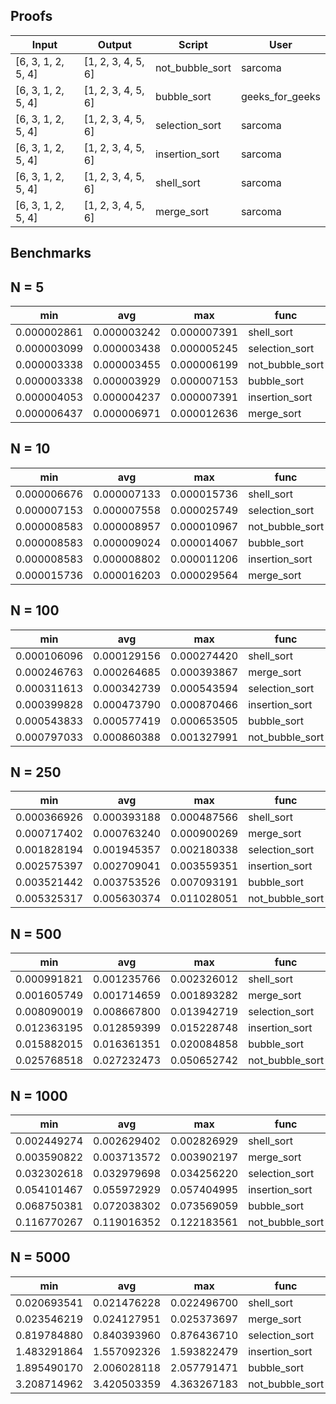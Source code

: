 Proofs
------
|  Input               |  Output              |  Script           |  User             |
|----------------------|----------------------|-------------------|-------------------|
|  [6, 3, 1, 2, 5, 4]  |  [1, 2, 3, 4, 5, 6]  |  not_bubble_sort  |  sarcoma          |
|  [6, 3, 1, 2, 5, 4]  |  [1, 2, 3, 4, 5, 6]  |  bubble_sort      |  geeks_for_geeks  |
|  [6, 3, 1, 2, 5, 4]  |  [1, 2, 3, 4, 5, 6]  |  selection_sort   |  sarcoma          |
|  [6, 3, 1, 2, 5, 4]  |  [1, 2, 3, 4, 5, 6]  |  insertion_sort   |  sarcoma          |
|  [6, 3, 1, 2, 5, 4]  |  [1, 2, 3, 4, 5, 6]  |  shell_sort       |  sarcoma          |
|  [6, 3, 1, 2, 5, 4]  |  [1, 2, 3, 4, 5, 6]  |  merge_sort       |  sarcoma          |

Benchmarks
----------

N = 5
------
|  min          |  avg          |  max          |  func             |  name             |
|---------------|---------------|---------------|-------------------|-------------------|
|  0.000002861  |  0.000003242  |  0.000007391  |  shell_sort       |  sarcoma          |
|  0.000003099  |  0.000003438  |  0.000005245  |  selection_sort   |  sarcoma          |
|  0.000003338  |  0.000003455  |  0.000006199  |  not_bubble_sort  |  sarcoma          |
|  0.000003338  |  0.000003929  |  0.000007153  |  bubble_sort      |  geeks_for_geeks  |
|  0.000004053  |  0.000004237  |  0.000007391  |  insertion_sort   |  sarcoma          |
|  0.000006437  |  0.000006971  |  0.000012636  |  merge_sort       |  sarcoma          |

N = 10
------
|  min          |  avg          |  max          |  func             |  name             |
|---------------|---------------|---------------|-------------------|-------------------|
|  0.000006676  |  0.000007133  |  0.000015736  |  shell_sort       |  sarcoma          |
|  0.000007153  |  0.000007558  |  0.000025749  |  selection_sort   |  sarcoma          |
|  0.000008583  |  0.000008957  |  0.000010967  |  not_bubble_sort  |  sarcoma          |
|  0.000008583  |  0.000009024  |  0.000014067  |  bubble_sort      |  geeks_for_geeks  |
|  0.000008583  |  0.000008802  |  0.000011206  |  insertion_sort   |  sarcoma          |
|  0.000015736  |  0.000016203  |  0.000029564  |  merge_sort       |  sarcoma          |

N = 100
------
|  min          |  avg          |  max          |  func             |  name             |
|---------------|---------------|---------------|-------------------|-------------------|
|  0.000106096  |  0.000129156  |  0.000274420  |  shell_sort       |  sarcoma          |
|  0.000246763  |  0.000264685  |  0.000393867  |  merge_sort       |  sarcoma          |
|  0.000311613  |  0.000342739  |  0.000543594  |  selection_sort   |  sarcoma          |
|  0.000399828  |  0.000473790  |  0.000870466  |  insertion_sort   |  sarcoma          |
|  0.000543833  |  0.000577419  |  0.000653505  |  bubble_sort      |  geeks_for_geeks  |
|  0.000797033  |  0.000860388  |  0.001327991  |  not_bubble_sort  |  sarcoma          |

N = 250
------
|  min          |  avg          |  max          |  func             |  name             |
|---------------|---------------|---------------|-------------------|-------------------|
|  0.000366926  |  0.000393188  |  0.000487566  |  shell_sort       |  sarcoma          |
|  0.000717402  |  0.000763240  |  0.000900269  |  merge_sort       |  sarcoma          |
|  0.001828194  |  0.001945357  |  0.002180338  |  selection_sort   |  sarcoma          |
|  0.002575397  |  0.002709041  |  0.003559351  |  insertion_sort   |  sarcoma          |
|  0.003521442  |  0.003753526  |  0.007093191  |  bubble_sort      |  geeks_for_geeks  |
|  0.005325317  |  0.005630374  |  0.011028051  |  not_bubble_sort  |  sarcoma          |

N = 500
------
|  min          |  avg          |  max          |  func             |  name             |
|---------------|---------------|---------------|-------------------|-------------------|
|  0.000991821  |  0.001235766  |  0.002326012  |  shell_sort       |  sarcoma          |
|  0.001605749  |  0.001714659  |  0.001893282  |  merge_sort       |  sarcoma          |
|  0.008090019  |  0.008667800  |  0.013942719  |  selection_sort   |  sarcoma          |
|  0.012363195  |  0.012859399  |  0.015228748  |  insertion_sort   |  sarcoma          |
|  0.015882015  |  0.016361351  |  0.020084858  |  bubble_sort      |  geeks_for_geeks  |
|  0.025768518  |  0.027232473  |  0.050652742  |  not_bubble_sort  |  sarcoma          |

N = 1000
------
|  min          |  avg          |  max          |  func             |  name             |
|---------------|---------------|---------------|-------------------|-------------------|
|  0.002449274  |  0.002629402  |  0.002826929  |  shell_sort       |  sarcoma          |
|  0.003590822  |  0.003713572  |  0.003902197  |  merge_sort       |  sarcoma          |
|  0.032302618  |  0.032979698  |  0.034256220  |  selection_sort   |  sarcoma          |
|  0.054101467  |  0.055972929  |  0.057404995  |  insertion_sort   |  sarcoma          |
|  0.068750381  |  0.072038302  |  0.073569059  |  bubble_sort      |  geeks_for_geeks  |
|  0.116770267  |  0.119016352  |  0.122183561  |  not_bubble_sort  |  sarcoma          |

N = 5000
------
|  min          |  avg          |  max          |  func             |  name             |
|---------------|---------------|---------------|-------------------|-------------------|
|  0.020693541  |  0.021476228  |  0.022496700  |  shell_sort       |  sarcoma          |
|  0.023546219  |  0.024127951  |  0.025373697  |  merge_sort       |  sarcoma          |
|  0.819784880  |  0.840393960  |  0.876436710  |  selection_sort   |  sarcoma          |
|  1.483291864  |  1.557092326  |  1.593822479  |  insertion_sort   |  sarcoma          |
|  1.895490170  |  2.006028118  |  2.057791471  |  bubble_sort      |  geeks_for_geeks  |
|  3.208714962  |  3.420503359  |  4.363267183  |  not_bubble_sort  |  sarcoma          |
